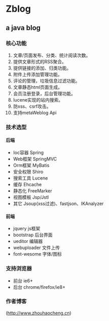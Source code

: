 Zblog
=======

a java blog
---------------

### 核心功能
1.	文章/页面发布、分类、统计阅读次数。
2.	提供文章形式的RSS聚合。
3.	提供链接的添加、归类功能。
4.	附件上传添加管理功能。
4.	评论的管理，垃圾信息过滤功能。
5.	文章静态html页面生成。
6.	会员注册登录，后台管理功能。
7.	lucene实现的站内搜索。
8.	防xss、csrf攻击。
9.	支持metaWeblog Api

### 技术选型

#### 后端
* Ioc容器 Spring
* Web框架 SpringMVC
* Orm框架 MyBatis
* 安全权限 Shiro
* 搜索工具 Lucene
* 缓存 Ehcache
* 静态化 FreeMarker
* 视图模板 Jsp/Jstl
* 其它 Jsoup(xss过滤)、fastjson、IKAnalyzer

#### 前端
* jquery js框架
* bootstrap 后台界面
* ueditor 编辑器
* webuploader 文件上传
* font-wesome 字体/图标

### 支持浏览器
* 前台 ie6+
* 后台 chrome/firefox/ie8+
  
### 作者博客
  (http://www.zhouhaocheng.cn)